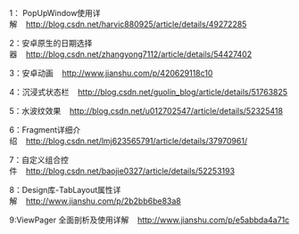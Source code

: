 1： PopUpWindow使用详解&nbsp;&nbsp;&nbsp;&nbsp;http://blog.csdn.net/harvic880925/article/details/49272285 

2：安卓原生的日期选择器&nbsp;&nbsp;&nbsp;&nbsp;http://blog.csdn.net/zhangyong7112/article/details/54427402

3：安卓动画&nbsp;&nbsp;&nbsp;&nbsp;http://www.jianshu.com/p/420629118c10

4：沉浸式状态栏&nbsp;&nbsp;&nbsp;&nbsp;http://blog.csdn.net/guolin_blog/article/details/51763825

5：水波纹效果&nbsp;&nbsp;&nbsp;&nbsp;http://blog.csdn.net/u012702547/article/details/52325418

6：Fragment详细介绍&nbsp;&nbsp;&nbsp;&nbsp;http://blog.csdn.net/lmj623565791/article/details/37970961/

7：自定义组合控件&nbsp;&nbsp;&nbsp;&nbsp;http://blog.csdn.net/baojie0327/article/details/52253193

8：Design库-TabLayout属性详解&nbsp;&nbsp;&nbsp;&nbsp;http://www.jianshu.com/p/2b2bb6be83a8

9:ViewPager 全面剖析及使用详解&nbsp;&nbsp;&nbsp;&nbsp;http://www.jianshu.com/p/e5abbda4a71c
